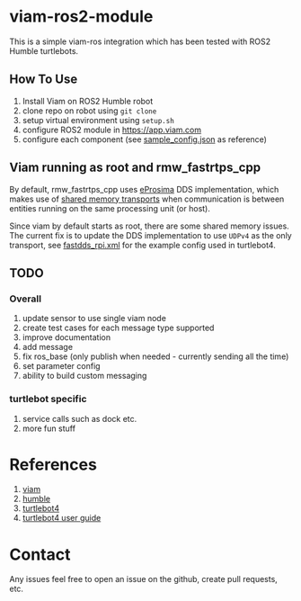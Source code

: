 # viam-ros2-module

This is a simple viam-ros integration which has been tested with ROS2 Humble turtlebots.

## How To Use
1. Install Viam on ROS2 Humble robot
2. clone repo on robot using `git clone`
3. setup virtual environment using `setup.sh`
4. configure ROS2 module in https://app.viam.com
5. configure each component (see [sample_config.json](./sample_configs/sample_config.json) as reference)

## Viam running as root and rmw_fastrtps_cpp
By default, rmw_fastrtps_cpp uses [eProsima](https://www.eprosima.com/index.php) DDS implementation, 
which makes use of [shared memory transports](https://fast-dds.docs.eprosima.com/en/latest/fastdds/transport/shared_memory/shared_memory.html)
when communication is between entities running on the same processing unit (or host).

Since viam by default starts as root, there are some shared memory issues. The current fix is to update
the DDS implementation to use `UDPv4` as the only transport, see [fastdds_rpi.xml](./sample_configs/fastdds_rpi.xml) for 
the example config used in turtlebot4.

## TODO

### Overall
1. update sensor to use single viam node
2. create test cases for each message type supported
3. improve documentation
4. add message
5. fix ros_base (only publish when needed - currently sending all the time)
6. set parameter config
7. ability to build custom messaging

### turtlebot specific
1. service calls such as dock etc.
2. more fun stuff

# References
1. [viam](https://docs.viam.com)
2. [humble](https://docs.ros.org/en/humble/index.html)
3. [turtlebot4](https://clearpathrobotics.com/turtlebot-4/)
4. [turtlebot4 user guide](https://turtlebot.github.io/turtlebot4-user-manual/)

# Contact

Any issues feel free to open an issue on the github, create pull requests, etc.